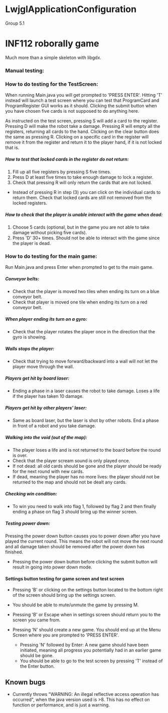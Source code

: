 # LwjglApplicationConfiguration
Group 5.1

# INF112 roborally game
Much more than a simple skeleton with libgdx. 
### Manual testing:
### How to do testing for the TestScreen:
When running Main.java you will get prompted to 'PRESS ENTER'. Hitting 'T' instead will launch a test
screen where you can test that ProgramCard and ProgramRegister GUI works as it should. Clicking the 
submit button when you have chosen five cards is not supposed to do anything here.

As instructed on the test screen, pressing S will add a card to the register. Pressing D will make
the robot take a damage. Pressing R will empty all the registers, returning all cards to the hand.
Clicking on the clear button does the same as pressing R. Clicking on a specific card in the register will 
remove it from the register and return it to the player hand, if it is not locked that is.

##### How to test that locked cards in the register do not return:
  1. Fill up all five registers by pressing S five times.
  2. Press D at least five times to take enough damage to lock a register.
  3. Check that pressing R will only return the cards that are not locked.
  * Instead of pressing R in step (3) you can click on the individual cards to return them.
      Check that locked cards are still not removed from the locked registers.
      
      
##### How to check that the player is unable interact with the game when dead:
  1. Choose 5 cards (optional, but in the game you are not able to take damage without picking five cards).
  2. Press 'D' 30+ times. Should not be able to interact with the game since the player is dead.



### How to do testing for the main game:
 Run Main.java and press Enter when prompted to get to the main game.


##### Conveyor belts:
 * Check that the player is moved two tiles when ending its turn on a blue conveyor belt.
 * Check that player is moved one tile when ending its turn on a red conveyor belt. 


##### When player ending its turn on a gyro:
 * Check that the player rotates the player once in the direction that the gyro is showing.
    
    
##### Walls stops the player:
 * Check that trying to move forward/backward into a wall will not let the player move through the wall.


##### Players get hit by board laser:
 * Ending a phase in a laser causes the robot to take damage. Loses a life if the player has taken 10 damage.

    
##### Players get hit by other players' laser:
 * Same as board laser, but the laser is shot by other robots. End a phase in front of a robot and you take damage. 
    
    
##### Walking into the void (out of the map):
 * The player loses a life and is not returned to the board before the round is over.
 * Check that the player scream sound is only played once.
 * If not dead: all old cards should be gone and the player should be ready for the next round with new cards.
 * If dead, meaning the player has no more lives: the player should not be returned to the map and should 
   not be dealt any cards.
      
    
##### Checking win condition:
 * To win you need to walk into flag 1, followed by flag 2 and then finally ending a phase on flag 3 should 
   bring up the winner screen.
     
     
##### Testing power down:
   Pressing the power down button causes you to power down after you have played the current round. This means 
   the robot will not move the next round and all damage taken should be removed after the power down has finished.
 * Pressing the power down button before clicking the submit button will result in going into power down mode.
      
      
      
#### Settings button testing for game screen and test screen
 * Pressing 'B' or clicking on the settings button located to the bottom right of the screen should
 bring up the settings screen. 
 * You should be able to mute/unmute the game by pressing M.
 * Pressing 'B' or Escape when in settings screen should return you to the screen you came from.
 * Pressing 'N' should create a new game. You should end up at the Menu Screen where you are prompted to 'PRESS ENTER'. 
   - Pressing 'N' followed by Enter: A new game should have been initiated, meaning all progress you potentially had in an earlier game should be gone.
   
    * You should be able to go to the test screen by pressing 'T' instead of the Enter button.
 
      
      
## Known bugs
- Currently throws "WARNING: An illegal reflective access operation has occurred", 
  when the java version used is >8. This has no effect on function or performance, and is just a warning.
